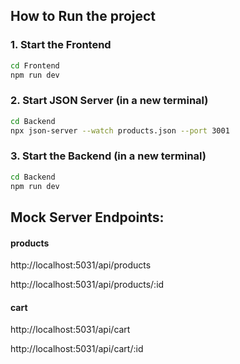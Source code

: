## How to Run the project

### 1. Start the Frontend

```sh
cd Frontend
npm run dev
```

### 2. Start JSON Server (in a new terminal)

```sh
cd Backend
npx json-server --watch products.json --port 3001
```

### 3. Start the Backend (in a new terminal)

```sh
cd Backend
npm run dev
```

## Mock Server Endpoints:

#### products

http://localhost:5031/api/products

http://localhost:5031/api/products/:id

#### cart

http://localhost:5031/api/cart

http://localhost:5031/api/cart/:id
